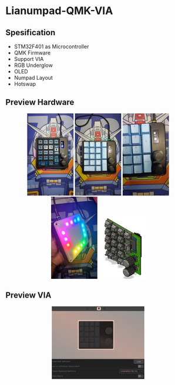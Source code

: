 # Lianumpad-QMK-VIA

## Spesification
- STM32F401 as Microcontroller
- QMK Firmware
- Support VIA
- RGB Underglow
- OLED 
- Numpad Layout
- Hotswap


## Preview Hardware
<p align="center">
  <img src="DOC/HARDWARE/hw1.jpeg" width="25%" height="25%">
  <img src="DOC/HARDWARE/hw2.jpeg" width="25%" height="25%">
  <img src="DOC/HARDWARE/hw3.jpeg" width="25%" height="25%">
  <img src="DOC/HARDWARE/hw4.jpeg" width="25%" height="25%">
  <img src="DOC/HARDWARE/hw5.jpeg" width="25%" height="25%">
</p>

## Preview VIA
<p align="center">
  <img src="DOC/VIA/via.jpeg" width="50%" height="50%">
</p>